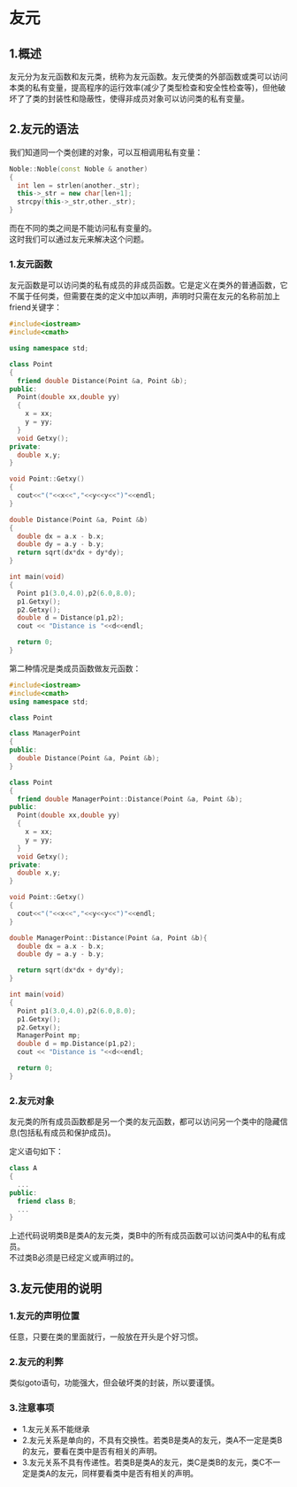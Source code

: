 # 友元

## 1.概述
友元分为友元函数和友元类，统称为友元函数。友元使类的外部函数或类可以访问本类的私有变量，提高程序的运行效率(减少了类型检查和安全性检查等)，但他破坏了了类的封装性和隐蔽性，使得非成员对象可以访问类的私有变量。<br>

## 2.友元的语法
我们知道同一个类创建的对象，可以互相调用私有变量：<br>
```cpp
Noble::Noble(const Noble & another)
{
  int len = strlen(another._str);
  this->_str = new char[len+1];
  strcpy(this->_str,other._str);
}
```

而在不同的类之间是不能访问私有变量的。<br>
这时我们可以通过友元来解决这个问题。<br>

### 1.友元函数
友元函数是可以访问类的私有成员的非成员函数。它是定义在类外的普通函数，它不属于任何类，但需要在类的定义中加以声明，声明时只需在友元的名称前加上friend关键字：<br>

```cpp
#include<iostream>
#include<cmath>

using namespace std;

class Point
{
  friend double Distance(Point &a, Point &b);
public:
  Point(double xx,double yy)
  {
    x = xx;
    y = yy;
  }
  void Getxy();
private:
  double x,y;
}

void Point::Getxy()
{
  cout<<"("<<x<<","<<y<<y<<")"<<endl;
}

double Distance(Point &a, Point &b)
{
  double dx = a.x - b.x;
  double dy = a.y - b.y;
  return sqrt(dx*dx + dy*dy);
}

int main(void)
{
  Point p1(3.0,4.0),p2(6.0,8.0);
  p1.Getxy();
  p2.Getxy();
  double d = Distance(p1,p2);
  cout << "Distance is "<<d<<endl;

  return 0;
}
```

第二种情况是类成员函数做友元函数：<br>

```cpp
#include<iostream>
#include<cmath>
using namespace std;

class Point

class ManagerPoint
{
public:
  double Distance(Point &a, Point &b);
}

class Point
{
  friend double ManagerPoint::Distance(Point &a, Point &b);
public:
  Point(double xx,double yy)
  {
    x = xx;
    y = yy;
  }
  void Getxy();
private:
  double x,y;
}

void Point::Getxy()
{
  cout<<"("<<x<<","<<y<<y<<")"<<endl;
}

double ManagerPoint::Distance(Point &a, Point &b){
  double dx = a.x - b.x;
  double dy = a.y - b.y;

  return sqrt(dx*dx + dy*dy);
}

int main(void)
{
  Point p1(3.0,4.0),p2(6.0,8.0);
  p1.Getxy();
  p2.Getxy();
  ManagerPoint mp;
  double d = mp.Distance(p1,p2);
  cout << "Distance is "<<d<<endl;

  return 0;
}
```

### 2.友元对象
友元类的所有成员函数都是另一个类的友元函数，都可以访问另一个类中的隐藏信息(包括私有成员和保护成员)。<br>

定义语句如下：<br>
```cpp
class A
{
  ...
public:
  friend class B;
  ...
}
```
上述代码说明类B是类A的友元类，类B中的所有成员函数可以访问类A中的私有成员。<br>
不过类B必须是已经定义或声明过的。<br>

## 3.友元使用的说明

### 1.友元的声明位置
任意，只要在类的里面就行，一般放在开头是个好习惯。<br>

### 2.友元的利弊
类似goto语句，功能强大，但会破坏类的封装，所以要谨慎。<br>

### 3.注意事项
- 1.友元关系不能继承
- 2.友元关系是单向的，不具有交换性。若类B是类A的友元，类A不一定是类B的友元，要看在类中是否有相关的声明。
- 3.友元关系不具有传递性。若类B是类A的友元，类C是类B的友元，类C不一定是类A的友元，同样要看类中是否有相关的声明。
